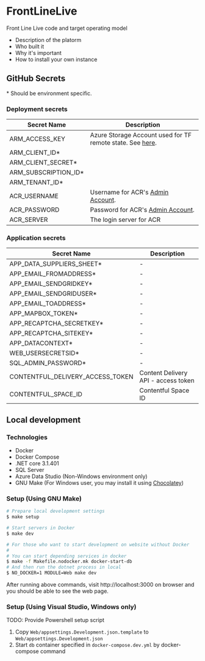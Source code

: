 # FrontLineLive

Front Line Live code and target operating model

- Description of the platorm
- Who built it
- Why it's important
- How to install your own instance

## GitHub Secrets

\* Should be environment specific.

### Deployment secrets

|Secret Name|Description|
|-|-|
|ARM_ACCESS_KEY|Azure Storage Account used for TF remote state. See [here](https://docs.microsoft.com/en-us/azure/storage/common/storage-account-keys-manage).|
|ARM_CLIENT_ID*||
|ARM_CLIENT_SECRET*||
|ARM_SUBSCRIPTION_ID*||
|ARM_TENANT_ID*||
|ACR_USERNAME|Username for ACR's [Admin Account](https://docs.microsoft.com/en-us/azure/container-registry/container-registry-authentication#admin-account).|
|ACR_PASSWORD|Password for ACR's [Admin Account](https://docs.microsoft.com/en-us/azure/container-registry/container-registry-authentication#admin-account).|
|ACR_SERVER|The login server for ACR|

### Application secrets

|Secret Name|Description|
|-|-|
|APP_DATA_SUPPLIERS_SHEET*|-|
|APP_EMAIL_FROMADDRESS*|-|
|APP_EMAIL_SENDGRIDKEY*|-|
|APP_EMAIL_SENDGRIDUSER*|-|
|APP_EMAIL_TOADDRESS*|-|
|APP_MAPBOX_TOKEN*|-|
|APP_RECAPTCHA_SECRETKEY*|-|
|APP_RECAPTCHA_SITEKEY*|-|
|APP_DATACONTEXT*|-|
|WEB_USERSECRETSID*|-|
|SQL_ADMIN_PASSWORD*|-|
|CONTENTFUL_DELIVERY_ACCESS_TOKEN|Content Delivery API - access token|
|CONTENTFUL_SPACE_ID|Contentful Space ID|

## Local development

### Technologies
- Docker
- Docker Compose
- .NET core 3.1.401
- SQL Server
- Azure Data Studio (Non-Windows environment only)
- GNU Make (For Windows user, you may install it using [Chocolatey](https://chocolatey.org/packages/make))

### Setup (Using GNU Make)
```sh
# Prepare local development settings
$ make setup

# Start servers in Docker
$ make dev

# For those who want to start development on website without Docker
#
# You can start depending services in docker
$ make -f Makefile.nodocker.mk docker-start-db
# And then run the dotnet process in local
$ NO_DOCKER=1 MODULE=Web make dev
```
After running above commands, visit http://localhost:3000 on browser and you should be able to see the web page.

### Setup (Using Visual Studio, Windows only)
TODO: Provide Powershell setup script
1. Copy `Web/appsettings.Development.json.template` to `Web/appsettings.Development.json`
2. Start `db` container specified in `docker-compose.dev.yml` by docker-compose command
